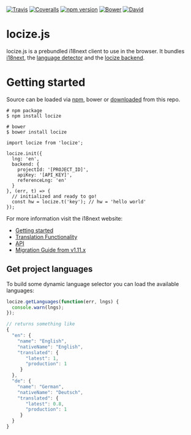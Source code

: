 [![Travis](https://img.shields.io/travis/locize/locize/master.svg?style=flat-square)](https://travis-ci.org/locize/i18next-locize-backend)
[![Coveralls](https://img.shields.io/coveralls/locize/locize/master.svg?style=flat-square)](https://coveralls.io/github/locize/locize)
[![npm version](https://img.shields.io/npm/v/locize.svg?style=flat-square)](https://www.npmjs.com/package/locize)
[![Bower](https://img.shields.io/bower/v/locize.svg)]()
[![David](https://img.shields.io/david/locize/locize.svg?style=flat-square)](https://david-dm.org/locize/locize)

# locize.js

locize.js is a prebundled i18next client to use in the browser. It bundles [i18next](http://i18next.com/), the [language detector](https://github.com/i18next/i18next-browser-languageDetector) and the [locize backend](https://github.com/locize/i18next-locize-backend).

# Getting started

Source can be loaded via [npm](https://www.npmjs.com/package/locize), bower or [downloaded](https://github.com/locize/locize/blob/master/locize.min.js) from this repo.

```
# npm package
$ npm install locize

# bower
$ bower install locize
```

```
import locize from 'locize';

locize.init({
  lng: 'en',
  backend: {
    projectId: '[PROJECT_ID]',
    apiKey: '[API_KEY]',
    referenceLng: 'en'
  }
}, (err, t) => {
  // initialized and ready to go!
  const hw = locize.t('key'); // hw = 'hello world'
});
```

For more information visit the i18next website:

- [Getting started](http://i18next.com/docs/)
- [Translation Functionality](http://i18next.com/translate/)
- [API](http://i18next.com/docs/api/)
- [Migration Guide from v1.11.x](http://i18next.com/docs/migration/)

## Get project languages

To build some dynamic language selector you can load the available languages:

```js
locize.getLanguages(function(err, lngs) {
  console.warn(lngs);
});

// returns something like
{
  "en": {
    "name": "English",
    "nativeName": "English",
    "translated": {
       "latest": 1,
       "production": 1
     }
  },
  "de": {
    "name": "German",
    "nativeName": "Deutsch",
    "translated": {
       "latest": 0.8,
       "production": 1
     }
  }
}
```
